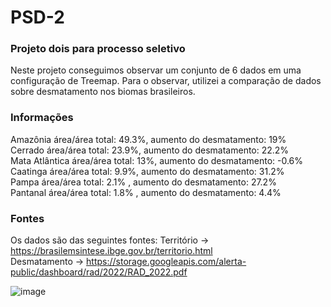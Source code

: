 # PSD-2
### Projeto dois para processo seletivo
Neste projeto conseguimos observar um conjunto de 6 dados em uma configuração de Treemap. 
Para o observar, utilizei a comparação de dados sobre desmatamento nos biomas brasileiros. 
### Informações
Amazônia área/área total: 49.3%, aumento do desmatamento: 19%        
Cerrado área/área total: 23.9%, aumento do desmatamento: 22.2%        
Mata Atlântica área/área total: 13%, aumento do desmatamento: -0.6%       
Caatinga área/área total: 9.9%, aumento do desmatamento: 31.2%       
Pampa área/área total: 2.1% , aumento do desmatamento: 27.2%      
Pantanal área/área total: 1.8% , aumento do desmatamento: 4.4%      

### Fontes 
Os dados são das seguintes fontes: Território -> https://brasilemsintese.ibge.gov.br/territorio.html           
Desmatamento -> https://storage.googleapis.com/alerta-public/dashboard/rad/2022/RAD_2022.pdf       


![image](https://github.com/Thaisasoarescp/PSD-2/assets/104034601/266b74e0-7184-4b41-ae63-93b4cd4d9b0f)

